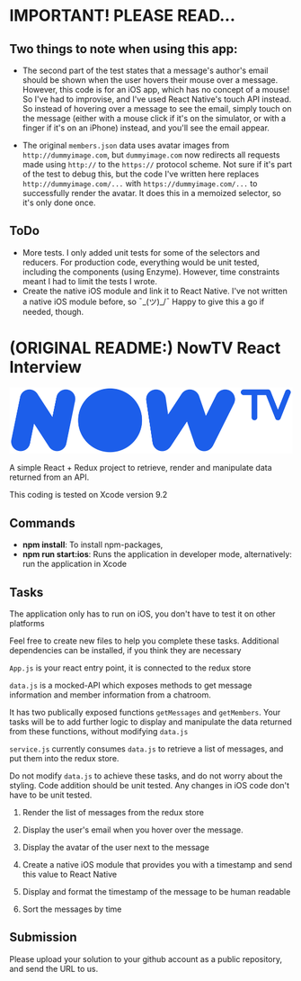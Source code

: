 # IMPORTANT! PLEASE READ... 

## Two things to note when using this app:
- The second part of the test states that a message's author's email should be shown when the user hovers their mouse over a message. However, this code is for an iOS app, which has no concept of a mouse! So I've had to improvise, and I've used React Native's touch API instead. So instead of hovering over a message to see the email, simply touch on the message (either with a mouse click if it's on the simulator, or with a finger if it's on an iPhone) instead, and you'll see the email appear.

- The original `members.json` data uses avatar images from `http://dummyimage.com`, but `dummyimage.com` now redirects all requests made using `http://` to the `https://` protocol scheme. Not sure if it's part of the test to debug this, but the code I've written here replaces `http://dummyimage.com/...` with `https://dummyimage.com/...` to successfully render the avatar. It does this in a memoized selector, so it's only done once.

## ToDo
- More tests. I only added unit tests for some of the selectors and reducers. For production code, everything would be unit tested, including the components (using Enzyme). However, time constraints meant I had to limit the tests I wrote.
- Create the native iOS module and link it to React Native. I've not written a native iOS module before, so  ¯\_(ツ)_/¯
Happy to give this a go if needed, though.

# (ORIGINAL README:) NowTV React Interview

![NowTV](./logo.png)

A simple React + Redux project to retrieve, render and manipulate data returned from an API.

This coding is tested on Xcode version 9.2

## Commands

- **npm install**: To install npm-packages,
- **npm run start:ios**: Runs the application in developer mode, alternatively: run the application in Xcode

## Tasks

The application only has to run on iOS, you don't have to test it on other platforms

Feel free to create new files to help you complete these tasks. Additional dependencies can be installed, if you think they are necessary

`App.js` is your react entry point, it is connected to the redux store

`data.js` is a mocked-API which exposes methods to get message information and member information from a chatroom.

It has two publically exposed functions `getMessages` and `getMembers`. Your tasks will be to add further logic to display and manipulate the data returned from these functions, without modifying `data.js`

`service.js` currently consumes `data.js` to retrieve a list of messages, and put them into the redux store. 

Do not modify `data.js` to achieve these tasks, and do not worry about the styling. Code addition should be unit tested. Any changes in iOS code don't have to be unit tested.

1. Render the list of messages from the redux store

2. Display the user's email when you hover over the message.

3. Display the avatar of the user next to the message

5. Create a native iOS module that provides you with a timestamp and send this value to React Native

4. Display and format the timestamp of the message to be human readable

5. Sort the messages by time

## Submission

Please upload your solution to your github account as a public repository, and send the URL to us.
